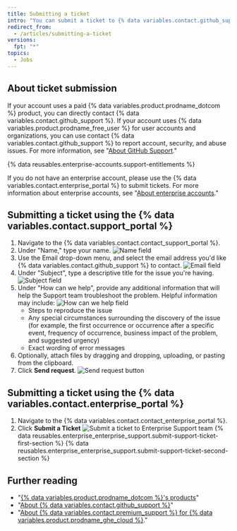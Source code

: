 ```yaml
---
title: Submitting a ticket
intro: "You can submit a ticket to {% data variables.contact.github_support %} using the support portal."
redirect_from:
  - /articles/submitting-a-ticket
versions:
  fpt: "*"
topics:
  - Jobs
---
```


## About ticket submission

If your account uses a paid {% data variables.product.prodname_dotcom %} product, you can directly contact {% data variables.contact.github_support %}. If your account uses {% data variables.product.prodname_free_user %} for user accounts and organizations, you can use contact {% data variables.contact.github_support %} to report account, security, and abuse issues. For more information, see "[About GitHub Support](/github/working-with-github-support/about-github-support)."

{% data reusables.enterprise-accounts.support-entitlements %}

If you do not have an enterprise account, please use the {% data variables.contact.enterprise_portal %} to submit tickets. For more information about enterprise accounts, see "[About enterprise accounts](/github/setting-up-and-managing-your-enterprise/about-enterprise-accounts)."

## Submitting a ticket using the {% data variables.contact.support_portal %}

1. Navigate to the {% data variables.contact.contact_support_portal %}.
2. Under "Name," type your name.
   ![Name field](/assets/images/help/support/name-field.png)
3. Use the Email drop-down menu, and select the email address you'd like {% data variables.contact.github_support %} to contact.
   ![Email field](/assets/images/help/support/email-field.png)
4. Under "Subject", type a descriptive title for the issue you're having.
   ![Subject field](/assets/images/help/support/subject-field.png)
5. Under "How can we help", provide any additional information that will help the Support team troubleshoot the problem. Helpful information may include:
   ![How can we help field](/assets/images/help/support/how-can-we-help-field.png)
   - Steps to reproduce the issue
   - Any special circumstances surrounding the discovery of the issue (for example, the first occurrence or occurrence after a specific event, frequency of occurrence, business impact of the problem, and suggested urgency)
   - Exact wording of error messages
6. Optionally, attach files by dragging and dropping, uploading, or pasting from the clipboard.
7. Click **Send request**.
   ![Send request button](/assets/images/help/support/send-request-button.png)

## Submitting a ticket using the {% data variables.contact.enterprise_portal %}

1. Navigate to the {% data variables.contact.contact_enterprise_portal %}.
2. Click **Submit a Ticket**
   ![Submit a ticket to Enterprise Support team](/assets/images/enterprise/support/submit-ticket-button.png)
   {% data reusables.enterprise_enterprise_support.submit-support-ticket-first-section %}
   {% data reusables.enterprise_enterprise_support.submit-support-ticket-second-section %}

## Further reading

- "[{% data variables.product.prodname_dotcom %}'s products](/github/getting-started-with-github/githubs-products)"
- "[About {% data variables.contact.github_support %}](/articles/about-github-support)"
- "[About {% data variables.contact.premium_support %} for {% data variables.product.prodname_ghe_cloud %}](/articles/about-github-premium-support-for-github-enterprise-cloud)."
